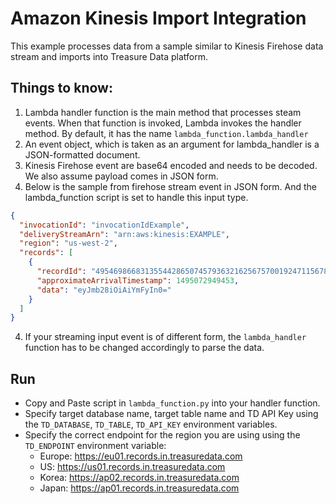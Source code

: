 # Amazon Kinesis Import Integration 

This example processes data from a sample similar to Kinesis Firehose data stream and imports into Treasure Data platform.

## Things to know:

1. Lambda handler function is the main method that processes steam events. When that function is invoked, Lambda invokes the handler method. By default, it has the name `lambda_function.lambda_handler`
2. An event object, which is taken as an argument for lambda_handler is a JSON-formatted document.
3. Kinesis Firehose event are base64 encoded and needs to be decoded. We also assume payload comes in JSON form.
4. Below is the sample from firehose stream event in JSON form. And the lambda_function script is set to handle this input type.

```json
{
  "invocationId": "invocationIdExample",
  "deliveryStreamArn": "arn:aws:kinesis:EXAMPLE",
  "region": "us-west-2",
  "records": [
    {
      "recordId": "49546986683135544286507457936321625675700192471156785154",
      "approximateArrivalTimestamp": 1495072949453,
      "data": "eyJmb28iOiAiYmFyIn0="
    }
  ]
}
```
4. If your streaming input event is of different form, the `lambda_handler` function has to be changed accordingly to parse the data. 

## Run

- Copy and Paste script in `lambda_function.py` into your handler function.
- Specify target database name, target table name and TD API Key using the `TD_DATABASE`, `TD_TABLE`, `TD_API_KEY` 
environment variables.
- Specify the correct endpoint for the region you are using using the `TD_ENDPOINT` environment variable:
  * Europe: https://eu01.records.in.treasuredata.com
  * US: https://us01.records.in.treasuredata.com
  * Korea: https://ap02.records.in.treasuredata.com
  * Japan: https://ap01.records.in.treasuredata.com